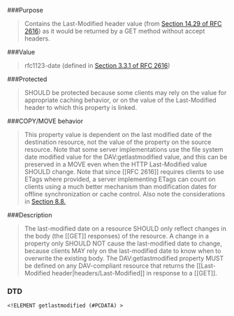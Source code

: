 <!-- --- title: DAV::getlastmodified -->
<!-- --- link_title: DAV:getlastmodified -->
<!-- --- current_spec: RFC 4918 -->
<!-- --- current_spec_rfc_number: 4918 -->
<!-- --- current_spec_rfc_section: 15.7 -->
<!-- --- xml_namespace: DAV: -->
<!-- --- xml_element: getlastmodified -->
<!-- --- type: property -->
<!-- --- purpose: Contains the [[Last-Modified header|headers/last-modified]] value as it would be returned by a GET method without accept headers. -->
<!-- --- value: rfc1123-date -->
<!-- --- protected: SHOULD -->
<!-- --- allprop: MUST -->
<!-- --- valid_for: any DAV-compliant resource that returns the [[Last-Modified header|headers/Last-Modified]] -->

<!-- >>> property-summary-box --><!-- <<< -->

<!-- below is a list of common sections for property definitions. Adjust the list as needed. Don't forget to block-quote any text that's copied from the RFC -->

###Purpose
> Contains the Last-Modified header value (from [Section 14.29 of RFC 2616](http://tools.ietf.org/html/rfc2616#section-14.29)) as it would be returned by a GET method without accept headers.

###Value
> rfc1123-date (defined in [Section 3.3.1 of RFC 2616](http://tools.ietf.org/html/rfc2616#section-3.3.1))

###Protected
> SHOULD be protected because some clients may rely on the value for appropriate caching behavior, or on the value of the Last-Modified header to which this property is linked.

###COPY/MOVE behavior
>  This property value is dependent on the last modified date of the destination resource, not the value of the property on the source resource.  Note that some server implementations use the file system date modified value for the DAV:getlastmodified value, and this can be preserved in a MOVE      even when the HTTP Last-Modified value SHOULD change. Note that since [[RFC 2616]] requires clients to use ETags where provided, a server implementing ETags can count on clients using a much better mechanism than modification dates for offline synchronization or cache control.  Also note the considerations in [Section 8.8.](http://tools.ietf.org/html/rfc4918#section-8.8)

###Description
>  The last-modified date on a resource SHOULD only reflect changes in the body (the [[GET]] responses) of the resource. A change in a property only SHOULD NOT cause the last-modified date to change, because clients MAY rely on the last-modified date to know when to overwrite the existing body. The DAV:getlastmodified property MUST be defined on any DAV-compliant resource that returns the [[Last-Modified header|headers/Last-Modified]] in response to a [[GET]].

### DTD
> 
```
<!ELEMENT getlastmodified (#PCDATA) >
```
